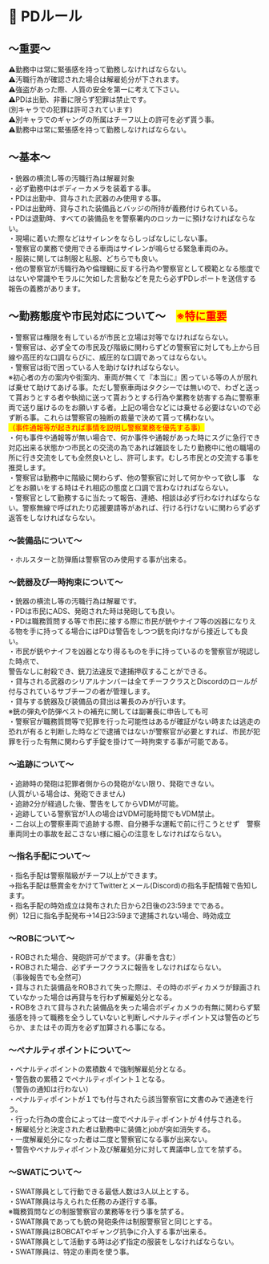 # 📗 PDルール

## **～重要～**

⚠️勤務中は常に緊張感を持って勤務しなければならない。\
⚠️汚職行為が確認された場合は解雇処分が下されます。\
⚠️強盗があった際、人質の安全を第一に考えて下さい。\
⚠️PDは出勤、非番に限らず犯罪は禁止です。\
(別キャラでの犯罪は許可されています)\
⚠️別キャラでのギャングの所属はチーフ以上の許可を必ず貰う事。\
⚠️勤務中は常に緊張感を持って勤務しなければならない。

## **～基本～**

・銃器の横流し等の汚職行為は解雇対象\
・必ず勤務中はボディーカメラを装着する事。\
・PDは出勤中、貸与された武器のみ使用する事。\
・PDは出勤時、貸与された装備品とバッジの所持が義務付けられている。\
・PDは退勤時、すべての装備品をを警察署内のロッカーに預けなければならない。\
・現場に着いた際などはサイレンをならしっぱなしにしない事。\
・警察官の業務で使用できる車両はサイレンが鳴らせる緊急車両のみ。\
・服装に関しては制服と私服、どちらでも良い。\
・他の警察官が汚職行為や倫理観に反する行為や警察官として模範となる態度ではないや常識やモラルに欠如した言動などを見たら必ずPDレポートを送信する報告の義務があります。

## **～勤務態度や市民対応について～**　<mark style="color:red;">※特に重要</mark>

・警察官は権限を有しているが市民と立場は対等でなければならない。\
・警察官は、必ず全ての市民及び階級に関わらずどの警察官に対しても上から目線や高圧的な口調ならびに、威圧的な口調であってはならない。\
・警察官は街で困っている人を助けなければならない。\
※初心者の方の案内や街案内、車両が無くて『本当に』困っている等の人が居れば乗せて助けてあげる事。ただし警察車両はタクシーでは無いので、わざと送って貰おうとする者や執拗に送って貰おうとする行為や業務を妨害する為に警察車両で送り届けるのをお願いする者。上記の場合などには乗せる必要はないので必ず断る事。これらは警察官の独断の裁量で決めて貰って構わない。\
<mark style="color:red;">（事件通報等が起きれば事情を説明し警察業務を優先する事）</mark>\
・何も事件や通報等が無い場合で、何か事件や通報があった時にスグに急行でき対応出来る状態かつ市民との交流の為であれば雑談をしたり勤務中に他の職場の所に行き交流をしても全然良いとし、許可します。むしろ市民との交流する事を推奨します。\
・警察官は勤務中に階級に関わらず、他の警察官に対して何かやって欲し事　などをお願いをする時はそれ相応の態度と口調で言わなければならない。\
・警察官として勤務するに当たって報告、連絡、相談は必ず行わなければならない。警察無線で呼ばれたり応援要請等があれば、行ける行けないに関わらず必ず返答をしなければならない。

### **～装備品について～**

・ホルスターと防弾盾は警察官のみ使用する事が出来る。

### **～銃器及び一時拘束について～**

・銃器の横流し等の汚職行為は解雇です。\
・PDは市民にADS、発砲された時は発砲しても良い。\
・PDは職務質問する等で市民に接する際に市民が銃やナイフ等の凶器になりえる物を手に持ってる場合にはPDは警告をしつつ銃を向けながら接近しても良い。\
・市民が銃やナイフを凶器となり得るものを手に持っているのを警察官が現認した時点で、\
&#x20;   警告なしに射殺でき、銃刀法違反で逮捕押収することができる。\
・貸与される武器のシリアルナンバーは全てチーフクラスとDiscordのロールが付与されているサブチーフの者が管理します。\
・貸与する銃器及び装備品の貸出は署長のみが行います。\
※銃の弾丸や防弾ベストの補充に関しては副署長に申告しても可\
・警察官が職務質問等で犯罪を行った可能性はあるが確証がない時または逃走の恐れが有ると判断した時などで逮捕ではないが警察官が必要とすれば、市民が犯罪を行った有無に関わらず手錠を掛けて一時拘束する事が可能である。

### **～追跡について～**

・追跡時の発砲は犯罪者側からの発砲がない限り、発砲できない。\
&#x20;  (人質がいる場合は、発砲できません)\
・追跡2分が経過した後、警告をしてからVDMが可能。\
・追跡している警察官が1人の場合はVDM可能時間でもVDM禁止。\
・二台以上の警察車両で追跡する際、自分勝手な運転で前に行こうとせず　警察車両同士の事故を起こさない様に細心の注意をしなければならない。

### **～指名手配について～**

・指名手配は警察階級がチーフ以上ができます。\
→指名手配は懸賞金をかけてTwitterとメール(Discord)の指名手配情報で告知します。\
・指名手配の時効成立は発布された日から2日後の23:59までである。\
例）12日に指名手配発布→14日23:59まで逮捕されない場合、時効成立

### **～ROBについて～**

・ROBされた場合、発砲許可がでます。（非番を含む）\
・ROBされた場合、必ずチーフクラスに報告をしなければならない。\
（事後報告でも全然可）\
・貸与された装備品をROBされて失った際は、その時のボディカメラが録画されていなかった場合は再貸与を行わず解雇処分となる。\
・ROBをされて貸与された装備品を失った場合ボディカメラの有無に関わらず緊張感を持って職務を全うしていないと判断しペナルティポイント又は警告のどちらか、またはその両方を必ず加算される事になる。

### **～ペナルティポイントについて～**

・ペナルティポイントの累積数４で強制解雇処分となる。\
・警告数の累積２でペナルティポイント１となる。\
（警告の通知は行わない）\
・ペナルティポイントが１でも付与されたら該当警察官に文書のみで通達を行う。\
・行った行為の度合によっては一度でペナルティポイントが４付与される。\
・解雇処分と決定された者は勤務中に装備とjobが突如消失する。\
・一度解雇処分になった者は二度と警察官になる事が出来ない。\
・警告やペナルティポイント及び解雇処分に対して異議申し立てを禁ずる。

### **～SWATについて～**

・SWAT隊員として行動できる最低人数は3人以上とする。\
・SWAT隊員は与えられた任務のみ遂行する事。\
※職務質問などの制服警察官の業務等を行う事を禁ずる。\
・SWAT隊員であっても銃の発砲条件は制服警察官と同じとする。\
・SWAT隊員はBOBCATやギャング抗争に介入する事が出来る。\
・SWAT隊員として活動する時は必ず指定の服装をしなければならない。\
・SWAT隊員は、特定の車両を使う事。
